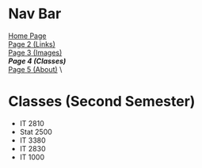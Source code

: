 # Nav Bar
[Home Page](README.md) \
[Page 2 (Links)](page2.md) \
[Page 3 (Images)](page3.md) \
***Page 4 (Classes)*** \
[Page 5 (About)](page5.md) \

# Classes (Second Semester)
- IT 2810
- Stat 2500
- IT 3380
- IT 2830
- IT 1000